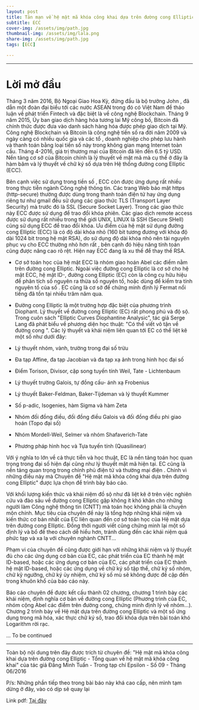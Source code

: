 ```yaml
---
layout: post
title: Tản mạn về hệ mật mã khóa công khai dựa trên đường cong Elliptic - Tổng quan về hệ mật mã khóa công khai 
subtitle: ECC
cover-img: /assets/img/path.jpg
thumbnail-img: /assets/img/lala.png
share-img: /assets/img/path.jpg
tags: [ECC]

---
```



<style TYPE="text/css">
code.has-jax {font: inherit; font-size: 100%; background: inherit; border: inherit;}
</style>
<script type="text/x-mathjax-config">
MathJax.Hub.Config({
    tex2jax: {
        inlineMath: [['$','$'], ['\\(','\\)']],
        skipTags: ['script', 'noscript', 'style', 'textarea', 'pre'] // removed 'code' entry
    }
});
MathJax.Hub.Queue(function() {
    var all = MathJax.Hub.getAllJax(), i;
    for(i = 0; i < all.length; i += 1) {
        all[i].SourceElement().parentNode.className += ' has-jax';
    }
});
</script>
<script type="text/javascript" src="https://cdnjs.cloudflare.com/ajax/libs/mathjax/2.7.4/MathJax.js?config=TeX-AMS_HTML-full"></script>

----------------
# Lời mở đầu

Tháng 3 năm 2016, Bộ Ngoại Giao Hoa Kỳ, đứng đầu là bộ trưởng John , đã dẫn một đoàn đại biểu tới các nước ASEAN trong đó có Việt Nam để thảo luận về phát triển Fintech và đặc biệt là về công nghệ Blockchain. Tháng 9 năm 2015, Ủy ban giao dịch hàng hóa tương lai Mỹ công bố, Bitcoin đã chính thức được đưa vào danh sách hàng hóa được phép giao dịch tại Mỹ. Công nghệ Blockchain và Bitcoin là công nghệ tiền số ra đời năm 2009 và ngày càng có nhiều quốc gia và các tổ , doanh nghiệp cho phép lưu hành và thanh toán bằng loại tiền số này trong không gian mạng Internet toàn cầu. Tháng 4-2016, giá trị thương mại của Bitcoin đã lên đến 6.5 tỷ 	USD. Nền tảng cơ sở của Bitcoin chính là lý thuyết về mật mã mà cụ thể ở đây là hàm băm và lý thuyết về chữ ký số dựa trên Hệ thống đường cong Elliptic (ECC).
 
 Bên cạnh việc sử dụng trong tiền số , ECC còn được ứng dụng rất nhiều trong thực tiễn ngành Công nghệ thông tin. Các trang Web bảo mật https (http-secure) thường được dùng trong thanh toán điện tử hay ứng dụng riêng tư như gmail đều sử dụng các giao thức TLS (Transport Layer Security) mà trước đó là SSL (Secure Socket Layer). Trong các giao thức này ECC được sử dụng để trao đổi khóa phiên. Các giao dịch remote access được sử dụng rất nhiều trong thế giới UNIX, LINUX là SSH (Secure SHell) cũng sử dụng ECC để trao đổi khóa. Ưu điểm của hệ mật sử dụng đường cong Elliptic (ECC) là có độ dài khóa nhỏ (160 bit tương đương với khóa độ dài 1024 bit trong hệ mật RSA), do sử dụng độ dài khóa nhỏ nên tài nguyên phục vụ cho ECC thường nhỏ hơn rất , bên cạnh đó hiệu năng tính toán cũng được nâng cao rõ rệt. Hiện nay ECC đang là xu thế để thay thế RSA.

 - Cơ sở toán học của hệ mật ECC là nhóm giao hoán Abel các điềm nằm trên đường cong Elliptic. Ngoài việc đường cong Elliptic là cơ sở cho hệ mật ECC, hệ mật ID-, đường cong Elliptic (EC) còn là công cụ hữu hiệu để phân tích số nguyên ra thừa số nguyên tố, hoặc dùng để kiểm tra tính nguyên tố của số . EC cũng là cơ sở để chứng minh định lý Fermat nổi tiếng đã tồn tại nhiều trăm năm qua.

 - Đường cong Elliptic là một trường hợp đặc biệt của phương trình Diophant. Lý thuyết về đường cong Elliptic (EC) rất phong phú và độ sộ. Trong cuôn sách "Elliptic Curves Diophantine Analysic", tác giả Serge Lang đã phát biểu về phương diện học thuật: "Có thể viết vô tận về đường cong ". Các lý thuyết và khái niệm liên quan tới EC có thể liệt kê một số như dưới đây:

 + Lý thuyết nhóm, vành, trường trong đại số trừu 
 
 + Đa tạp Affine, đa tạp Jacobian và đa tạp xạ ảnh trong hình học đại số

 + Điểm Torison, Divisor, cặp song tuyến tính Weil, Tate - Lichtenbaum 

 + Lý thuyết trường Galois, tự đồng cấu- ánh xạ Frobenius 

 + Lý thuyết Baker-Feldman, Baker-Tijdeman và lý thuyết Kummer 

 + Số p-adic, Isogenies, hàm Sigma và hàm Zeta 

 + Nhóm đối đồng điều, đối đồng điều Galois và đối đồng điều phi giao hoán (Topo đại số)

 + Nhóm Mordell-Weil, Selmer và nhóm Shafaverich-Tate 

 + Phương pháp hình học và Tựa tuyến tính (Quasilinear)

 Với ý nghĩa to lớn về cả thực tiễn và học thuật, EC là nền tảng toán học quan trọng trong đại số hiện đại cũng như lý thuyết mật mã hiện tại. EC cũng là nền tảng quan trọng trong chính phủ điện tử và thường mại điện . Chính vì những điều này mà Chuyên đề "Hệ mật mã khóa công khai dựa trên đường cong Elliptic" được lựa chọn để trình bày báo cáo.

 Với khối lượng kiến thức và khái niệm đồ sộ như đã liệt kê ở trên việc nghiên cứu và đào sâu về đường cong Elliptic gặp không ít khó khăn cho những người làm Công nghệ thông tin (CNTT) mà toán học không phải là chuyên môn chính. Mục tiêu của chuyên đề này là tổng hợp những khái niệm và kiến thức cơ bản nhất của EC liên quan đến cơ sở toán học của Hệ mật dựa trên đường cong Elliptic. Đồng thời người viết cũng chứng minh lại một số định lý và bổ đề theo cách dễ hiểu hơn, tránh dùng đến các khái niệm quá phức tạp và xa lạ với chuyên nghành CNTT...

 Phạm vi của chuyên đề cũng được giới hạn với những khái niệm và lý thuyết đủ cho các ứng dụng cơ bản của EC, các phát triển của EC thành hệ mật ID-based, hoặc các ứng dụng cơ bản của EC, các phát triển của EC thành hệ mật ID-based, hoặc các ứng dụng về chữ ký số tập thể, chữ ký số nhóm, chữ kỹ ngưỡng, chữ ký ủy nhiệm, chữ ký số mù sẽ không được đề cập đến trong khuôn khổ của báo cáo này.

 Báo cáo chuyên đề được kết cấu thành 02 chương, chương 1 trình bày các khái niệm, định nghĩa cơ bản về đường cong Elliptic (Phương trình của EC, nhóm cộng Abel các điểm trên đường cong, chứng minh định lý về nhóm...). Chương 2 trình bày về Hệ mật dựa trên đường cong Elliptic và một số ứng dụng trong mã hóa, xác thực chữ ký số, trao đổi khóa dựa trên bài toán khó Logarithm rời rạc.

 ...
 To be continued

 --------------------------------

 Toàn bộ nội dung trên đây được trích từ chuyên đề: "Hệ mật mã khóa công khai dựa trên đường cong Elliptic - Tổng quan về hệ mật mã khóa công khai" của tác giả Đăng Minh Tuấn - Trong tạp chí Epsilon - Số 09 - Tháng 06/2016 

 P/s: Những phần tiếp theo trong bài báo này khá cao cấp, nên mình tạm dừng ở đây, vào có dịp sẽ quay lại

 Link pdf: [Tại đây](http://quantri.thcsthanhxuan.edu.vn///data/thcsthanhxuan/thcsthanhxuan/attachments/2020_8/tap_chi_epsilon_so_09_118202011.pdf)  